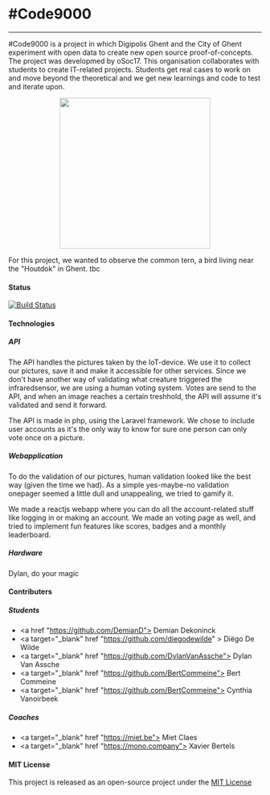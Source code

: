 \#Code9000
===================
----------

\#Code9000 is a project in which Digipolis Ghent and the City of Ghent experiment with open data to create new open source proof-of-concepts. The project was developmed by oSoc17. This organisation collaborates with students to create IT-related projects. Students get real cases to work on and move beyond the theoretical and we get new learnings and code to test and iterate upon.

<div align="center">
<img src="https://raw.githubusercontent.com/oSoc17/code9000/develop/web-app/src/theme/crest.png" style="width:300px" />
</div>

For this project, we wanted to observe the common tern, a bird living near the "Houtdok" in Ghent. tbc
####  Status
<a href="https://travis-ci.org/oSoc17/code9000.svg?branch=master" >
<img src="https://camo.githubusercontent.com/3700a6394b649fb2e3620c649ae29f8ccce97be8/68747470733a2f2f7472617669732d63692e6f72672f6f536f6331372f6f617369732d66726f6e74656e642e706e67" alt="Build Status" data-canonical-src="https://travis-ci.org/oSoc17/oasis-frontend.png" style="max-width:100%;">
</a>


####  Technologies
##### API
The API handles the pictures taken by the IoT-device. We use it to collect our pictures, save it and make it accessible for other services. Since we don't have another way of validating what creature triggered the infraredsensor, we are using a human voting system. Votes are send to the API, and when an image reaches a certain treshhold, the API will assume it's validated and send it forward.

The API is made in php, using the Laravel framework. We chose to include user accounts as it's the only way to know for sure one person can only vote once on a picture.

##### Webapplication
To do the validation of our pictures, human validation looked like the best way (given the time we had). As a simple yes-maybe-no validation onepager seemed a little dull and unappealing, we tried to gamify it.

We made a reactjs webapp where you can do all the account-related stuff like logging in or making an account. We made an voting page as well, and tried to implement fun features like scores, badges and a monthly leaderboard.

##### Hardware
Dylan, do your magic

####  Contributers

##### Students
 - <a href "https://github.com/DemianD"> Demian Dekoninck </a>
 - <a target="_blank" href "https://github.com/diegodewilde" > Diëgo De Wilde </a>
 - <a  target="_blank" href "https://github.com/DylanVanAssche"> Dylan Van Assche </a>
 - <a target="_blank" href "https://github.com/BertCommeine"> Bert Commeine </a>
 - <a target="_blank" href "https://github.com/BertCommeine"> Cynthia Vanoirbeek </a>

##### Coaches
- <a  target="_blank" href "https://miet.be"> Miet Claes </a>
- <a  target="_blank" href "https://mono.company"> Xavier Bertels </a>


#### MIT License
This project is released as an open-source project under the <a href="https://github.com/oSoc17/lopeningent_backend/blob/develop/LICENSE"> MIT License </a>
